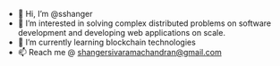 - 👋 Hi, I’m @sshanger
- 👀 I’m interested in solving complex distributed problems on software development and developing web applications on scale. 
- 🌱 I’m currently learning blockchain technologies  
- 📫 Reach me @ shangersivaramachandran@gmail.com

<!---
sshanger/sshanger is a ✨ special ✨ repository because its `README.md` (this file) appears on your GitHub profile.
You can click the Preview link to take a look at your changes.
--->
